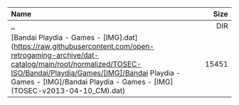 |Name|Size|
|:---|---:|
|[..](../index.html)|DIR|
|[Bandai Playdia - Games - [IMG].dat](https://raw.githubusercontent.com/open-retrogaming-archive/dat-catalog/main/root/normalized/TOSEC-ISO/Bandai/Playdia/Games/[IMG]/Bandai Playdia - Games - [IMG]/Bandai Playdia - Games - [IMG] (TOSEC-v2013-04-10_CM).dat)|15451|
